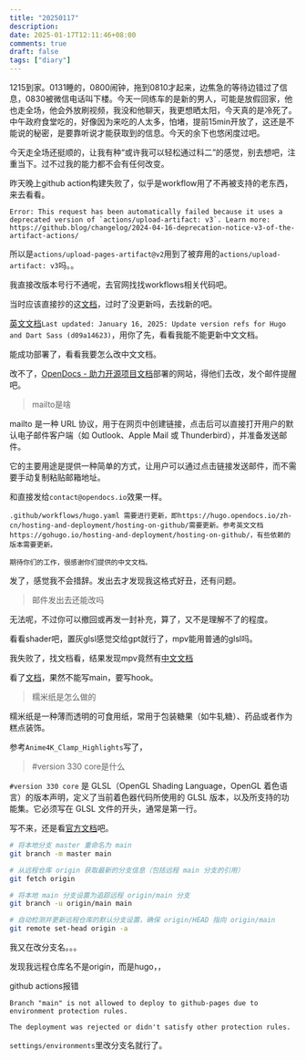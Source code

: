 ```yaml
---
title: "20250117"
description: 
date: 2025-01-17T12:11:46+08:00
comments: true
draft: false
tags: ["diary"]
---
```

1215到家。0131睡的，0800闹钟，拖到0810才起来，边焦急的等待边错过了信息，0830被微信电话叫下楼。今天一同练车的是新的男人，可能是放假回家，他也走全场，他会外放刷视频，我没和他聊天，我更想晒太阳，今天真的是冷死了。中午政府食堂吃的，好像因为来吃的人太多，怕堵，提前15min开放了，这还是不能说的秘密，是要靠听说才能获取到的信息。今天的余下也悠闲度过吧。

今天走全场还挺顺的，让我有种“或许我可以轻松通过科二”的感觉，别去想吧，注重当下。过不过我的能力都不会有任何改变。

昨天晚上github action构建失败了，似乎是workflow用了不再被支持的老东西，来去看看。

```
Error: This request has been automatically failed because it uses a deprecated version of `actions/upload-artifact: v3`. Learn more: https://github.blog/changelog/2024-04-16-deprecation-notice-v3-of-the-artifact-actions/
```

所以是`actions/upload-pages-artifact@v2`用到了被弃用的`actions/upload-artifact: v3`吗。。

我直接改版本号行不通呢，去官网找找workflows相关代码吧。

当时应该直接抄的这[文档](https://hugo.opendocs.io/zh-cn/hosting-and-deployment/hosting-on-github/)，过时了没更新吗，去找新的吧。

[英文文档](https://gohugo.io/hosting-and-deployment/hosting-on-github/)`Last updated: January 16, 2025: Update version refs for Hugo and Dart Sass (d09a14623)`，用你了先，看看我能不能更新中文文档。

能成功部署了，看看我要怎么改中文文档。

改不了，[OpenDocs - 助力开源项目文档](https://opendocs.io/zh-cn/)部署的网站，得他们去改，发个邮件提醒吧。

>mailto是啥

mailto 是一种 URL 协议，用于在网页中创建链接，点击后可以直接打开用户的默认电子邮件客户端（如 Outlook、Apple Mail 或 Thunderbird），并准备发送邮件。

它的主要用途是提供一种简单的方式，让用户可以通过点击链接发送邮件，而不需要手动复制粘贴邮箱地址。

和直接发给`contact@opendocs.io`效果一样。

```
.github/workflows/hugo.yaml 需要进行更新，即https://hugo.opendocs.io/zh-cn/hosting-and-deployment/hosting-on-github/需要更新。参考英文文档https://gohugo.io/hosting-and-deployment/hosting-on-github/，有些依赖的版本需要更新。

期待你们的工作，很感谢你们提供的中文文档。
```
发了，感觉我不会措辞。发出去才发现我这格式好丑，还有问题。

>邮件发出去还能改吗

无法呢，不过你可以撤回或再发一封补充，算了，又不是理解不了的程度。

看看shader吧，置灰glsl感觉交给gpt就行了，mpv能用普通的glsl吗。

我失败了，找文档看，结果发现mpv竟然有[中文文档](https://hooke007.github.io/unofficial/mpv_shaders.html)

看了[文档](https://hooke007.github.io/official_man/mpv.html#id65)，果然不能写main，要写hook。

>糯米纸是怎么做的

糯米纸是一种薄而透明的可食用纸，常用于包装糖果（如牛轧糖）、药品或者作为糕点装饰。

参考`Anime4K_Clamp_Highlights`写了，

>#version 330 core是什么

`#version 330 core` 是 GLSL（OpenGL Shading Language，OpenGL 着色语言）的版本声明，定义了当前着色器代码所使用的 GLSL 版本，以及所支持的功能集。它必须写在 GLSL 文件的开头，通常是第一行。

写不来，还是看[官方文档](https://github.com/mpv-player/mpv/wiki/User-Scripts#user-shaders)吧。

```bash
# 将本地分支 master 重命名为 main
git branch -m master main

# 从远程仓库 origin 获取最新的分支信息（包括远程 main 分支的引用）
git fetch origin

# 将本地 main 分支设置为追踪远程 origin/main 分支
git branch -u origin/main main

# 自动检测并更新远程仓库的默认分支设置，确保 origin/HEAD 指向 origin/main
git remote set-head origin -a
```

我又在改分支名。。。

发现我远程仓库名不是origin，而是hugo，，

github actions报错
```
Branch "main" is not allowed to deploy to github-pages due to environment protection rules.

The deployment was rejected or didn't satisfy other protection rules.
```

`settings/environments`里改分支名就行了。